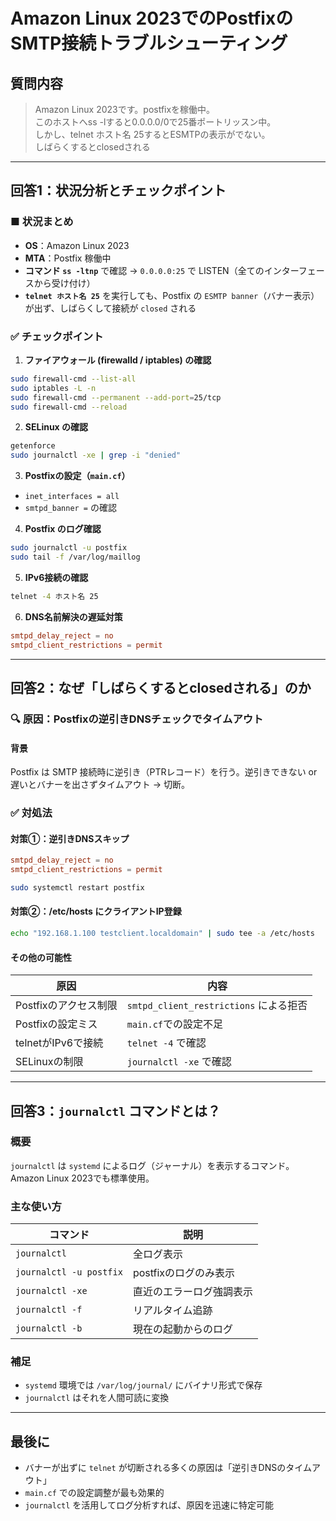 
# Amazon Linux 2023でのPostfixのSMTP接続トラブルシューティング

## 質問内容

> Amazon Linux 2023です。postfixを稼働中。  
> このホストへss -lすると0.0.0.0/0で25番ポートリッスン中。  
> しかし、telnet ホスト名 25するとESMTPの表示がでない。  
> しばらくするとclosedされる

---

## 回答1：状況分析とチェックポイント

### ■ 状況まとめ

- **OS**：Amazon Linux 2023  
- **MTA**：Postfix 稼働中  
- **コマンド `ss -ltnp`** で確認 → `0.0.0.0:25` で LISTEN（全てのインターフェースから受け付け）  
- **`telnet ホスト名 25`** を実行しても、Postfix の `ESMTP banner`（バナー表示）が出ず、しばらくして接続が `closed` される  

### ✅ チェックポイント

1. **ファイアウォール (firewalld / iptables) の確認**
```bash
sudo firewall-cmd --list-all
sudo iptables -L -n
sudo firewall-cmd --permanent --add-port=25/tcp
sudo firewall-cmd --reload
```

2. **SELinux の確認**
```bash
getenforce
sudo journalctl -xe | grep -i "denied"
```

3. **Postfixの設定（`main.cf`）**
- `inet_interfaces = all`
- `smtpd_banner =` の確認

4. **Postfix のログ確認**
```bash
sudo journalctl -u postfix
sudo tail -f /var/log/maillog
```

5. **IPv6接続の確認**
```bash
telnet -4 ホスト名 25
```

6. **DNS名前解決の遅延対策**
```conf
smtpd_delay_reject = no
smtpd_client_restrictions = permit
```

---

## 回答2：なぜ「しばらくするとclosedされる」のか

### 🔍 原因：Postfixの逆引きDNSチェックでタイムアウト

#### 背景
Postfix は SMTP 接続時に逆引き（PTRレコード）を行う。逆引きできない or 遅いとバナーを出さずタイムアウト → 切断。

### ✅ 対処法

#### 対策①：逆引きDNSスキップ
```conf
smtpd_delay_reject = no
smtpd_client_restrictions = permit
```
```bash
sudo systemctl restart postfix
```

#### 対策②：/etc/hosts にクライアントIP登録
```bash
echo "192.168.1.100 testclient.localdomain" | sudo tee -a /etc/hosts
```

#### その他の可能性

| 原因 | 内容 |
|------|------|
| Postfixのアクセス制限 | `smtpd_client_restrictions` による拒否 |
| Postfixの設定ミス | `main.cf`での設定不足 |
| telnetがIPv6で接続 | `telnet -4` で確認 |
| SELinuxの制限 | `journalctl -xe` で確認 |

---

## 回答3：`journalctl` コマンドとは？

### 概要
`journalctl` は `systemd` によるログ（ジャーナル）を表示するコマンド。Amazon Linux 2023でも標準使用。

### 主な使い方

| コマンド | 説明 |
|---------|------|
| `journalctl` | 全ログ表示 |
| `journalctl -u postfix` | postfixのログのみ表示 |
| `journalctl -xe` | 直近のエラーログ強調表示 |
| `journalctl -f` | リアルタイム追跡 |
| `journalctl -b` | 現在の起動からのログ |

### 補足

- `systemd` 環境では `/var/log/journal/` にバイナリ形式で保存
- `journalctl` はそれを人間可読に変換

---

## 最後に

- バナーが出ずに `telnet` が切断される多くの原因は「逆引きDNSのタイムアウト」
- `main.cf` での設定調整が最も効果的
- `journalctl` を活用してログ分析すれば、原因を迅速に特定可能
